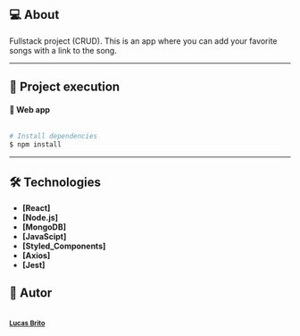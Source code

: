 ## 💻 About

Fullstack project (CRUD). This is an app where you can add your favorite songs with a link to the song. 

---

## 🚀 Project execution

#### 🧭 Web app

```bash

# Install dependencies
$ npm install

```

---

## 🛠 Technologies

- **[React]**
- **[Node.js]**
- **[MongoDB]**
- **[JavaScipt]**
- **[Styled_Components]**
- **[Axios]**
- **[Jest]**

## 🦸 Autor
 <br />
 <sub>
  <a href="https://www.linkedin.com/in/lucas-c-brito/" title="Linkedin" target="_blank">
    <b>Lucas Brito</b>
  </a>
 </sub>
 <br />
